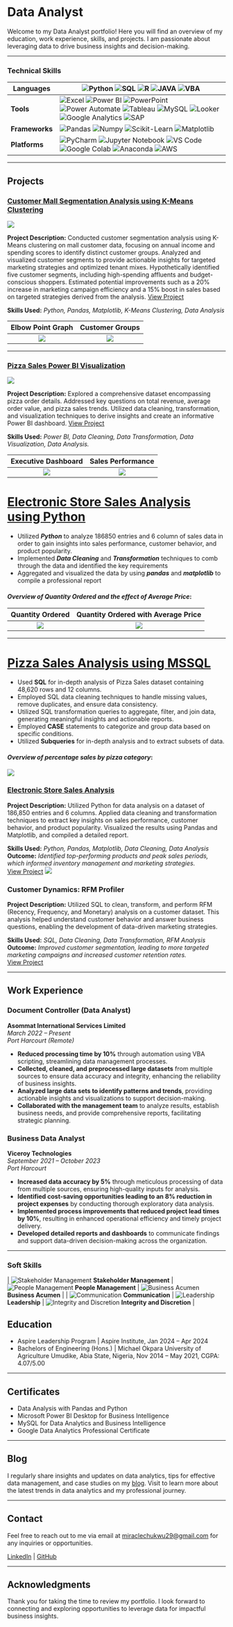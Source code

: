 # Data Analyst 

Welcome to my Data Analyst portfolio! Here you will find an overview of my education, work experience, skills, and projects. I am passionate about leveraging data to drive business insights and decision-making. 

---

### **Technical Skills**

| **Languages** | ![Python](https://img.shields.io/badge/Python-3776AB?style=flat&logo=python&logoColor=white&logoWidth=20&logoHeight=20) ![SQL](https://img.shields.io/badge/SQL-3776AB?style=flat&logo=sql&logoColor=white&logoWidth=20&logoHeight=20) ![R](https://img.shields.io/badge/R-276DC3?style=flat&logo=r&logoColor=white&logoWidth=20&logoHeight=20) ![JAVA](https://img.shields.io/badge/Java-007396?style=flat&logo=java&logoColor=white&logoWidth=20&logoHeight=20) ![VBA](https://img.shields.io/badge/VBA-217346?style=flat&logo=vba&logoColor=white&logoWidth=20&logoHeight=20) |
| ------------- | ----------------------------------------------------------------------------------------------------------------------------------------------------------------------------------------------------------------------------------------------------------------------------------------------------------------------------------------------------------------------------------------------------------------------------------------------------------- |
| **Tools** | ![Excel](https://img.shields.io/badge/Excel-217346?style=flat&logo=microsoft-excel&logoColor=white&logoWidth=20&logoHeight=20) ![Power BI](https://img.shields.io/badge/Power%20BI-F2C811?style=flat&logo=power-bi&logoColor=black&logoWidth=20&logoHeight=20) ![PowerPoint](https://img.shields.io/badge/PowerPoint-B7472A?style=flat&logo=microsoft-powerpoint&logoColor=white&logoWidth=20&logoHeight=20) ![Power Automate](https://img.shields.io/badge/Power%20Automate-0089D6?style=flat&logo=power-automate&logoColor=white&logoWidth=20&logoHeight=20) ![Tableau](https://img.shields.io/badge/Tableau-E97627?style=flat&logo=tableau&logoColor=white&logoWidth=20&logoHeight=20) ![MySQL](https://img.shields.io/badge/MySQL-4479A1?style=flat&logo=mysql&logoColor=white&logoWidth=20&logoHeight=20) ![Looker](https://img.shields.io/badge/Looker-4285F4?style=flat&logo=looker&logoColor=white&logoWidth=20&logoHeight=20) ![Google Analytics](https://img.shields.io/badge/Google%20Analytics-E37400?style=flat&logo=google-analytics&logoColor=white&logoWidth=20&logoHeight=20) ![SAP](https://img.shields.io/badge/SAP-0FAAFF?style=flat&logo=sap&logoColor=white&logoWidth=20&logoHeight=20) |
| **Frameworks** | ![Pandas](https://img.shields.io/badge/Pandas-150458?style=flat&logo=pandas&logoColor=white&logoWidth=20&logoHeight=20) ![Numpy](https://img.shields.io/badge/Numpy-013243?style=flat&logo=numpy&logoColor=white&logoWidth=20&logoHeight=20) ![Scikit-Learn](https://img.shields.io/badge/Scikit%20Learn-F7931E?style=flat&logo=scikit-learn&logoColor=white&logoWidth=20&logoHeight=20) ![Matplotlib](https://img.shields.io/badge/Matplotlib-3776AB?style=flat&logo=python&logoColor=white&logoWidth=20&logoHeight=20) |
| **Platforms** | ![PyCharm](https://img.shields.io/badge/PyCharm-000000?style=flat&logo=pycharm&logoColor=white&logoWidth=20&logoHeight=20) ![Jupyter Notebook](https://img.shields.io/badge/Jupyter%20Notebook-F37626?style=flat&logo=jupyter&logoColor=white&logoWidth=20&logoHeight=20) ![VS Code](https://img.shields.io/badge/VS%20Code-007ACC?style=flat&logo=visual-studio-code&logoColor=white&logoWidth=20&logoHeight=20) ![Google Colab](https://img.shields.io/badge/Google%20Colab-F9AB00?style=flat&logo=google-colab&logoColor=white&logoWidth=20&logoHeight=20) ![Anaconda](https://img.shields.io/badge/Anaconda-44A833?style=flat&logo=anaconda&logoColor=white&logoWidth=20&logoHeight=20) ![AWS](https://img.shields.io/badge/AWS-232F3E?style=flat&logo=amazon-aws&logoColor=white&logoWidth=20&logoHeight=20) |


---

## Projects

### [Customer Mall Segmentation Analysis using K-Means Clustering](https://github.com/miraclechukwu/Customer-Segmentation-Using-K-Means-Clusters)

![](Portfolio/customer_image.png)

**Project Description:** Conducted customer segmentation analysis using K-Means clustering on mall customer data, focusing on annual income and spending scores to identify distinct customer groups. Analyzed and visualized customer segments to provide actionable insights for targeted marketing strategies and optimized tenant mixes. Hypothetically identified five customer segments, including high-spending affluents and budget-conscious shoppers. Estimated potential improvements such as a 20% increase in marketing campaign efficiency and a 15% boost in sales based on targeted strategies derived from the analysis. [View Project](https://github.com/miraclechukwu/Customer-Segmentation-Using-K-Means-Clusters)


**Skills Used:** _Python, Pandas, Matplotlib, K-Means Clustering, Data Analysis_  

Elbow Point Graph               |  Customer Groups
:------------------------------:|:--------------------:
![](Portfolio/elbow_pointgraph.JPG) |  ![](Portfolio/customer_group.JPG)
  

----

### [Pizza Sales Power BI Visualization](https://github.com/miraclechukwu/Pizza-Sales-Power-BI)

![](Portfolio/pizza_sales_intro.png)

**Project Description:** Explored a comprehensive dataset encompassing pizza order details. Addressed key questions on total revenue, average order value, and pizza sales trends. Utilized data cleaning, transformation, and visualization techniques to derive insights and create an informative Power BI dashboard.  [View Project](https://github.com/miraclechukwu/Pizza-Sales-Power-BI)


**Skills Used:** _Power BI, Data Cleaning, Data Transformation, Data Visualization, Data Analysis._  

Executive Dashboard             |  Sales Performance
:------------------------------:|:--------------------:
![](Portfolio/executive_dashboard.JPG) |  ![](Portfolio/sales_performance.JPG)

# [Electronic Store Sales Analysis using Python](https://github.com/miraclechukwu/Electronic-Store-Sales-Analysis)

-	Utilized **_Python_** to analyze 186850 entries and 6 column of sales data in order to gain insights into sales performance, customer behavior, and product popularity. 
-	Implemented **_Data Cleaning_** and **_Transformation_** techniques to comb through the data and identified the key requirements 
-	Aggregated and visualized the data by using **_pandas_** and **_matplotlib_** to compile a professional report

#### _Overview of Quantity Ordered and the effect of Average Price_:

Quantity Ordered                |  Quantity Ordered with Average Price
:------------------------------:|:--------------------:
![](quantity_ordered_chart.JPG) |  ![](quantity_ordered_with_average_price.JPG)

---

# [Pizza Sales Analysis using MSSQL](https://github.com/miraclechukwu/PIZZA-SALES-ANALYSIS/tree/main)
- Used **SQL** for in-depth analysis of Pizza Sales dataset containing 48,620 rows and 12 columns.
- Employed SQL data cleaning techniques to handle missing values, remove duplicates, and ensure data consistency.
- Utilized SQL transformation queries to aggregate, filter, and join data, generating meaningful insights and actionable reports.
- Employed **CASE** statements to categorize and group data based on specific conditions.
- Utilized **Subqueries** for in-depth analysis and to extract subsets of data.

#### _Overview of percentage sales by pizza category_:

![](https://github.com/miraclechukwu/PIZZA-SALES-ANALYSIS/blob/main/Image%20Folder/percentage_sales_by_category.JPG)



### [Electronic Store Sales Analysis](https://github.com/miraclechukwu/Electronic-Store-Sales-Analysis/tree/main)
**Project Description:**  Utilized Python for data analysis on a dataset of 186,850 entries and 6 columns. Applied data cleaning and transformation techniques to extract key insights on sales performance, customer behavior, and product popularity. Visualized the results using Pandas and Matplotlib, and compiled a detailed report.

**Skills Used:** _Python, Pandas, Matplotlib, Data Cleaning, Data Analysis_  
**Outcome:** _Identified top-performing products and peak sales periods, which informed inventory management and marketing strategies._  
[View Project](https://github.com/miraclechukwu/Electronic-Store-Sales-Analysis/tree/main)
![](quantity_ordered_chart.JPG)

### Customer Dynamics: RFM Profiler
**Project Description:**  Utilized SQL to clean, transform, and perform RFM (Recency, Frequency, and Monetary) analysis on a customer dataset. This analysis helped understand customer behavior and answer business questions, enabling the development of data-driven marketing strategies.

**Skills Used:** _SQL, Data Cleaning, Data Transformation, RFM Analysis_  
**Outcome:** _Improved customer segmentation, leading to more targeted marketing campaigns and increased customer retention rates._  
[View Project](https://github.com/your-username/customer-dynamics-rfm-profiler)

---

## Work Experience

### Document Controller (Data Analyst)
**Asommat International Services Limited**  
_March 2022 – Present_  
_Port Harcourt (Remote)_

- **Reduced processing time by 10%** through automation using VBA scripting, streamlining data management processes.
- **Collected, cleaned, and preprocessed large datasets** from multiple sources to ensure data accuracy and integrity, enhancing the reliability of business insights.
- **Analyzed large data sets to identify patterns and trends**, providing actionable insights and visualizations to support decision-making.
- **Collaborated with the management team** to analyze results, establish business needs, and provide comprehensive reports, facilitating strategic planning.

### Business Data Analyst
**Viceroy Technologies**  
_September 2021 – October 2023_  
_Port Harcourt_

- **Increased data accuracy by 5%** through meticulous processing of data from multiple sources, ensuring high-quality inputs for analysis.
- **Identified cost-saving opportunities leading to an 8% reduction in project expenses** by conducting thorough exploratory data analysis.
- **Implemented process improvements that reduced project lead times by 10%**, resulting in enhanced operational efficiency and timely project delivery.
- **Developed detailed reports and dashboards** to communicate findings and support data-driven decision-making across the organization.

---

### Soft Skills

| ![Stakeholder Management](https://img.icons8.com/color/24/000000/handshake.png) **Stakeholder Management** | ![People Management](https://img.icons8.com/color/24/000000/conference-call.png) **People Management** | ![Business Acumen](https://img.icons8.com/color/24/000000/bar-chart.png) **Business Acumen** |
| ![Communication](https://img.icons8.com/color/24/000000/speech-bubble.png) **Communication** | ![Leadership](https://img.icons8.com/color/24/000000/leadership.png) **Leadership** | ![Integrity and Discretion](https://img.icons8.com/color/24/000000/shield.png) **Integrity and Discretion** |



## Education

- Aspire Leadership Program | Aspire Institute, Jan 2024 – Apr 2024
- Bachelors of Engineering (Hons.) | Michael Okpara University of Agriculture Umudike, Abia State, Nigeria, Nov 2014 – May 2021, CGPA: 4.07/5.00


---

## Certificates

- Data Analysis with Pandas and Python 
- Microsoft Power BI Desktop for Business Intelligence 
- MySQL for Data Analytics and Business Intelligence 
- Google Data Analytics Professional Certificate 

---

## Blog

I regularly share insights and updates on data analytics, tips for effective data management, and case studies on my [blog](https://medium.com/@miraclechukwu29). Visit to learn more about the latest trends in data analytics and my professional journey.

---

## Contact

Feel free to reach out to me via email at [miraclechukwu29@gmail.com](mailto:miraclechukwu29@gmail.com) for any inquiries or opportunities.

[LinkedIn](www.linkedin.com/in/miraclechukwu) | [GitHub](https://github.com/miraclechukwu)

---

## Acknowledgments

Thank you for taking the time to review my portfolio. I look forward to connecting and exploring opportunities to leverage data for impactful business insights.

